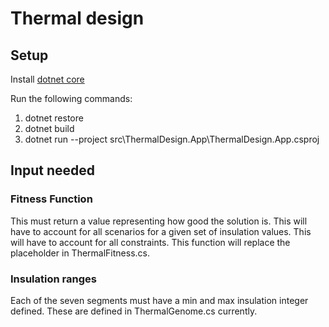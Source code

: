 # Thermal design
## Setup
Install [dotnet core](https://www.microsoft.com/net/learn/get-started/windows)

Run the following commands:
1. dotnet restore
2. dotnet build
3. dotnet run --project src\ThermalDesign.App\ThermalDesign.App.csproj

## Input needed
### Fitness Function
This must return a value representing how good the solution is.
This will have to account for all scenarios for a given set of insulation values.
This will have to account for all constraints.
This function will replace the placeholder in ThermalFitness.cs.

### Insulation ranges
Each of the seven segments must have a min and max insulation integer defined.
These are defined in ThermalGenome.cs currently.